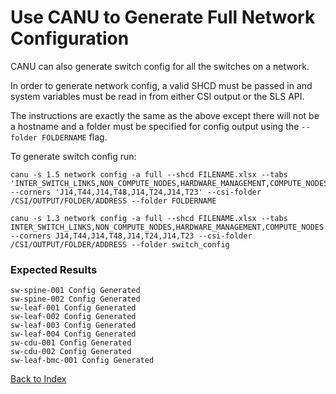 # Use CANU to Generate Full Network Configuration

CANU can also generate switch config for all the switches on a network.

In order to generate network config, a valid SHCD must be passed in and system variables must be read in from either CSI output or the SLS API. 

The instructions are exactly the same as the above except there will not be a hostname and a folder must be specified for config output using the `--folder FOLDERNAME` flag.

To generate switch config run: 

```
canu -s 1.5 network config -a full --shcd FILENAME.xlsx --tabs 'INTER_SWITCH_LINKS,NON_COMPUTE_NODES,HARDWARE_MANAGEMENT,COMPUTE_NODES' --corners 'J14,T44,J14,T48,J14,T24,J14,T23' --csi-folder /CSI/OUTPUT/FOLDER/ADDRESS --folder FOLDERNAME
```

```
canu -s 1.3 network config -a full --shcd FILENAME.xlsx --tabs INTER_SWITCH_LINKS,NON_COMPUTE_NODES,HARDWARE_MANAGEMENT,COMPUTE_NODES --corners J14,T44,J14,T48,J14,T24,J14,T23 --csi-folder /CSI/OUTPUT/FOLDER/ADDRESS --folder switch_config
```

### Expected Results 

	sw-spine-001 Config Generated
	sw-spine-002 Config Generated
	sw-leaf-001 Config Generated
	sw-leaf-002 Config Generated
	sw-leaf-003 Config Generated
	sw-leaf-004 Config Generated
	sw-cdu-001 Config Generated
	sw-cdu-002 Config Generated
	sw-leaf-bmc-001 Config Generated


[Back to Index](index_aruba.md)
